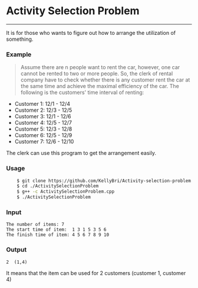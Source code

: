 # Activity Selection Problem
--------------------------------------------------------------------------------------
It is for those who wants to figure out how to arrange the utilization of something.



### Example

>Assume there are n people want to rent the car, however, one car cannot be rented to two or more people. So, the clerk of rental company have to check whether there is any customer rent the car at the same time and achieve the maximal efficiency of the car. The following is the customers' time interval of renting:

  - Customer 1: 12/1 - 12/4
  - Customer 2: 12/3 - 12/5
  - Customer 3: 12/1 - 12/6
  - Customer 4: 12/5 - 12/7
  - Customer 5: 12/3 - 12/8
  - Customer 6: 12/5 - 12/9
  - Customer 7: 12/6 - 12/10

The clerk can use this program to get the arrangement easily.

### Usage

```sh
    $ git clone https://github.com/KellyBri/Activity-selection-problem.git
    $ cd ./ActivitySelectionProblem
    $ g++ -c ActivitySelectionProblem.cpp
    $ ./ActivitySelectionProblem
```

### Input 
    The number of items: 7
    The start time of item:  1 3 1 5 3 5 6
    The finish time of item: 4 5 6 7 8 9 10

### Output
    2  (1,4)
It means that the item can be used for 2 customers   (customer 1, customer 4)